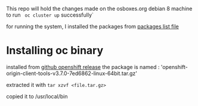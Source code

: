 This repo will hold the changes made on the osboxes.org debian 8 machine to run ` oc cluster up` successfully`

for running the system, I installed the packages from [packages list file](./installed-packages.txt)

# Installing oc binary
installed from [github openshift release](https://github.com/openshift/origin/releases/tag/v3.7.0)
the package is named : 'openshift-origin-client-tools-v3.7.0-7ed6862-linux-64bit.tar.gz' 

extracted it with `tar xzvf <file.tar.gz>`

copied it to /usr/local/bin


